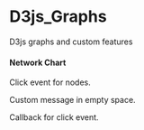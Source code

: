 # D3js_Graphs #

D3js graphs and custom features



#### Network Chart ####

Click event for nodes.

Custom message in empty space.

Callback for click event.
